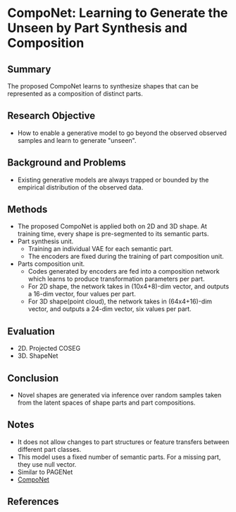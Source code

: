 # CompoNet: Learning to Generate the Unseen by Part Synthesis and Composition

## Summary
The proposed CompoNet learns to synthesize shapes that can be represented as a composition of distinct parts.
## Research Objective
- How to enable a generative model to go beyond the observed observed samples and learn to generate "unseen".
## Background and Problems
- Existing generative models are always trapped or bounded by the empirical distribution of the observed data.
## Methods
- The proposed CompoNet is applied both on 2D and 3D shape. At training time, every shape is pre-segmented to its semantic parts.
- Part synthesis unit.
	- Training an individual VAE for each semantic part.
	- The encoders are fixed during the training of part composition unit.
- Parts composition unit.
	- Codes generated by encoders are fed into a composition network which learns to produce transformation parameters per part.
	- For 2D shape, the network takes in (10x4+8)-dim vector, and outputs a 16-dim vector, four values per part.
	- For 3D shape(point cloud), the network takes in (64x4+16)-dim vector, and outputs a 24-dim vector, six values per part. 
## Evaluation
- 2D. Projected COSEG
- 3D. ShapeNet
## Conclusion
- Novel shapes are generated via inference over random samples taken from the latent spaces of shape parts and part compositions.
## Notes
- It does not allow changes to part structures or feature transfers between different part classes.
- This model uses a fixed number of semantic parts. For a missing part, they use null vector.
- Similar to PAGENet
- [CompoNet](https://github.com/nschor/CompoNet)
## References


<!--stackedit_data:
eyJoaXN0b3J5IjpbLTExODk3NjEyOSw4NjE2OTIwNzAsLTEwMj
A4MTA2MzAsLTUxMDYxNTA1Niw3MzA5OTgxMTZdfQ==
-->